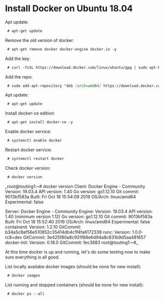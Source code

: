 # Install Docker on Ubuntu 18.04

Apt update:
```markdown
 # apt-get update
```

Remove the old version of docker:
```markdown
 # apt-get remove docker docker-engine docker.io -y
```

Add the key:
```markdown
 # curl -fsSL https://download.docker.com/linux/ubuntu/gpg | sudo apt-key add -
```

Add the repo:
```markdown
 # sudo add-apt-repository "deb [arch=amd64] https://download.docker.com/linux/ubuntu $(lsb_release -cs) stable"
```

Apt update:
```markdown
 # apt-get update
```

Install docker-ce edition:
```markdown
 # apt-get install docker-ce -y
```

Enable docker service:
```markdown
 # systemctl enable docker
```

Restart docker service:
```markdown
 # systemctl restart docker
```

Check docker version:
```markdown
 # docker version
```

_root@touting1:~# docker version
Client: Docker Engine - Community
 Version:           19.03.4
 API version:       1.40
 Go version:        go1.12.10
 Git commit:        9013bf583a
 Built:             Fri Oct 18 15:54:09 2019
 OS/Arch:           linux/amd64
 Experimental:      false

Server: Docker Engine - Community
 Engine:
  Version:          19.03.4
  API version:      1.40 (minimum version 1.12)
  Go version:       go1.12.10
  Git commit:       9013bf583a
  Built:            Fri Oct 18 15:52:40 2019
  OS/Arch:          linux/amd64
  Experimental:     false
 containerd:
  Version:          1.2.10
  GitCommit:        b34a5c8af56e510852c35414db4c1f4fa6172339
 runc:
  Version:          1.0.0-rc8+dev
  GitCommit:        3e425f80a8c931f88e6d94a8c831b9d5aa481657
 docker-init:
  Version:          0.18.0
  GitCommit:        fec3683
root@touting1:~#_


At this time docker is up and running, let's do some testing now to make sure everything is all good.

List locally availabe docker images (should be none for new install):
```markdown
 # docker images
```

List running and stopped containers (should be none for new install):
```markdown
 # docker ps --all
```


